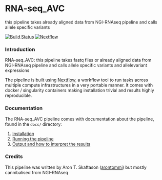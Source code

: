 # RNA-seq_AVC
this pipeline takes already aligned data from NGI-RNAseq pipeline and calls allele specific variants

[![Build Status](https://travis-ci.org/rna-seq_AVC.svg?branch=master)](https://travis-ci.org/rna-seq_AVC)
[![Nextflow](https://img.shields.io/badge/nextflow-%E2%89%A50.24.0-brightgreen.svg)](https://www.nextflow.io/)


### Introduction
RNA-seq_AVC: this pipeline takes fastq files or already aligned data from NGI-RNAseq pipeline and calls allele specific variants and allelevariant expressions

The pipeline is built using [Nextflow](https://www.nextflow.io), a workflow tool to run tasks across multiple compute infrastructures in a very portable manner. It comes with docker / singularity containers making installation trivial and results highly reproducible.


### Documentation
The RNA-seq_AVC pipeline comes with documentation about the pipeline, found in the `docs/` directory:

1. [Installation](docs/installation.md)
2. [Running the pipeline](docs/usage.md)
3. [Output and how to interpret the results](docs/output.md)


### Credits
This pipeline was written by Aron T. Skaftason ([arontommi](https://github.com/arontommi)) but mostly cannibalised from NGI-RNAseq